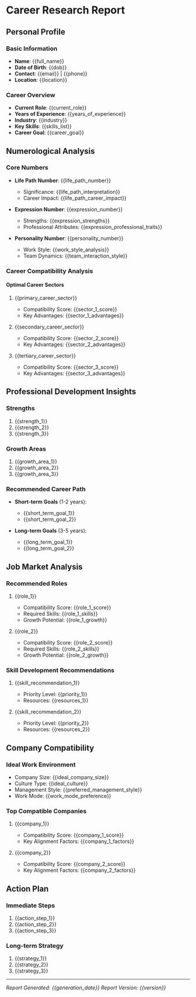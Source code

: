 # Career Research Report

## Personal Profile
### Basic Information
- **Name**: {{full_name}}
- **Date of Birth**: {{dob}}
- **Contact**: {{email}} | {{phone}}
- **Location**: {{location}}

### Career Overview
- **Current Role**: {{current_role}}
- **Years of Experience**: {{years_of_experience}}
- **Industry**: {{industry}}
- **Key Skills**: {{skills_list}}
- **Career Goal**: {{career_goal}}

## Numerological Analysis
### Core Numbers
- **Life Path Number**: {{life_path_number}}
  - Significance: {{life_path_interpretation}}
  - Career Impact: {{life_path_career_impact}}

- **Expression Number**: {{expression_number}}
  - Strengths: {{expression_strengths}}
  - Professional Attributes: {{expression_professional_traits}}

- **Personality Number**: {{personality_number}}
  - Work Style: {{work_style_analysis}}
  - Team Dynamics: {{team_interaction_style}}

### Career Compatibility Analysis
#### Optimal Career Sectors
1. {{primary_career_sector}}
   - Compatibility Score: {{sector_1_score}}
   - Key Advantages: {{sector_1_advantages}}

2. {{secondary_career_sector}}
   - Compatibility Score: {{sector_2_score}}
   - Key Advantages: {{sector_2_advantages}}

3. {{tertiary_career_sector}}
   - Compatibility Score: {{sector_3_score}}
   - Key Advantages: {{sector_3_advantages}}

## Professional Development Insights
### Strengths
1. {{strength_1}}
2. {{strength_2}}
3. {{strength_3}}

### Growth Areas
1. {{growth_area_1}}
2. {{growth_area_2}}
3. {{growth_area_3}}

### Recommended Career Path
- **Short-term Goals** (1-2 years):
  - {{short_term_goal_1}}
  - {{short_term_goal_2}}

- **Long-term Goals** (3-5 years):
  - {{long_term_goal_1}}
  - {{long_term_goal_2}}

## Job Market Analysis
### Recommended Roles
1. {{role_1}}
   - Compatibility Score: {{role_1_score}}
   - Required Skills: {{role_1_skills}}
   - Growth Potential: {{role_1_growth}}

2. {{role_2}}
   - Compatibility Score: {{role_2_score}}
   - Required Skills: {{role_2_skills}}
   - Growth Potential: {{role_2_growth}}

### Skill Development Recommendations
1. {{skill_recommendation_1}}
   - Priority Level: {{priority_1}}
   - Resources: {{resources_1}}

2. {{skill_recommendation_2}}
   - Priority Level: {{priority_2}}
   - Resources: {{resources_2}}

## Company Compatibility
### Ideal Work Environment
- Company Size: {{ideal_company_size}}
- Culture Type: {{ideal_culture}}
- Management Style: {{preferred_management_style}}
- Work Mode: {{work_mode_preference}}

### Top Compatible Companies
1. {{company_1}}
   - Compatibility Score: {{company_1_score}}
   - Key Alignment Factors: {{company_1_factors}}

2. {{company_2}}
   - Compatibility Score: {{company_2_score}}
   - Key Alignment Factors: {{company_2_factors}}

## Action Plan
### Immediate Steps
1. {{action_step_1}}
2. {{action_step_2}}
3. {{action_step_3}}

### Long-term Strategy
1. {{strategy_1}}
2. {{strategy_2}}
3. {{strategy_3}}

---
*Report Generated: {{generation_date}}*
*Report Version: {{version}}*

